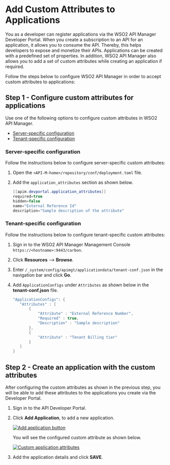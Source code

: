 # Add Custom Attributes to Applications

You as a developer can register applications via the WSO2 API Manager Developer Portal. When you create a subscription to an API for an application, it allows you to consume the API. Thereby, this helps developers to expose and monetize their APIs. Applications can be created with a predefined set of properties. In addition, WSO2 API Manager also allows you to add a set of custom attributes while creating an application if required.

Follow the steps below to configure WSO2 API Manager in order to accept custom attributes to applications:

## Step 1 - Configure custom attributes for applications

Use one of the following options to configure custom attributes in WSO2 API Manager.

-   [Server-specific configuration](#server-specific-configuration)
-   [Tenant-specific configuration](#tenant-specific-configuration)

### Server-specific configuration

Follow the instructions below to configure server-specific custom attributes:

1. Open the `<API-M-home>/repository/conf/deployment.toml` file. 

2. Add the `application_attributes` section as shown below.

    ``` java
    [[apim.devportal.application_attributes]]
    required=true
    hidden=false
    name="External Reference Id"
    description="Sample description of the attribute"
    ```

### Tenant-specific configuration

Follow the instructions below to configure tenant-specific custom attributes:

1. Sign in to the WSO2 API Manager Management Console `https://<hostname>:9443/carbon`.
2. Click **Resources** --> **Browse**.
3. Enter `/_system/config/apimgt/applicationdata/tenant-conf.json` in the navigation bar and click **Go**.
4. Add `ApplicationConfigs` under `Attributes` as shown below in the **tenant-conf.json** file.

     ``` java
     "ApplicationConfigs": {
        "Attributes" : [
            {
                "Attribute" : "External Reference Number",
                "Required" : true,
                "Description" : "Sample description"
            },
            {
                "Attribute" : "Tenant Billing tier"
            }
        ]
     }
     ```

## Step 2 - Create an application with the custom attributes

After configuring the custom attributes as shown in the previous step, you will be able to add these attributes to the applications you create via the Developer Portal.

1. Sign in to the API Developer Portal. 

2. Click **Add Application**, to add a new application.

    [![Add application button]({{base_path}}/assets/img/learn/application-attributes-application-add.png)]({{base_path}}/assets/img/learn/application-attributes-application-add.png)
    
    You will see the configured custom attribute as shown below.

    [![Custom application attributes]({{base_path}}/assets/img/learn/application-attributes.png)]({{base_path}}/assets/img/learn/application-attributes.png)

3. Add the application details and click **SAVE**.